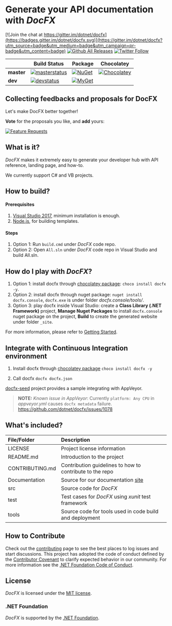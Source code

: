 # Generate your API documentation with *DocFX*

[![Join the chat at https://gitter.im/dotnet/docfx](https://badges.gitter.im/dotnet/docfx.svg)](https://gitter.im/dotnet/docfx?utm_source=badge&utm_medium=badge&utm_campaign=pr-badge&utm_content=badge)
[![Github All Releases](https://img.shields.io/github/downloads/dotnet/docfx/total.svg?maxAge=600)](https://github.com/dotnet/docfx/releases/latest)
[![Twitter Follow](https://img.shields.io/twitter/follow/docfxmsft.svg?style=social&label=Follow)](https://twitter.com/docfxmsft)

|            | Build Status  |  Package   |  Chocolatey |
| ---------- | ------------- | ---------- | ----------- |
| **master** |[![masterstatus](https://img.shields.io/teamcity/http/docfx-ci-0.cloudapp.net/s/DocfxCiWithScripts_DocfxCiForMasterBranch.svg?label=master)](http://docfx-ci-0.cloudapp.net/viewType.html?buildTypeId=DocfxCiWithScripts_DocfxCiForMasterBranch) |[![NuGet](https://img.shields.io/nuget/v/docfx.svg)](http://www.nuget.org/packages/docfx/) |[![Chocolatey](https://img.shields.io/chocolatey/v/docfx.svg)](https://chocolatey.org/packages/docfx)
|  **dev**   |[![devstatus](https://img.shields.io/teamcity/http/docfx-ci-0.cloudapp.net/s/DocfxCiWithScripts_DocfxCiForDevBranch.svg?label=dev)](http://docfx-ci-0.cloudapp.net/viewType.html?buildTypeId=DocfxCiWithScripts_DocfxCiForDevBranch) |[![MyGet](https://img.shields.io/myget/docfx-dev/v/docfx.svg?label=myget)](https://www.myget.org/feed/Packages/docfx-dev)

## Collecting feedbacks and proposals for DocFX

Let's make DocFX better together!

**Vote** for the proposals you like, and **add** yours:

[![Feature Requests](http://feathub.com/docascode/docfx-feature-proposals?format=svg)](http://feathub.com/docascode/docfx-feature-proposals)

## What is it?
*DocFX* makes it extremely easy to generate your developer hub with API reference, landing page, and how-to.

We currently support C# and VB projects.

## How to build?
#### Prerequisites
1. [Visual Studio 2017](https://www.visualstudio.com/downloads/), minimum installation is enough.
2. [Node.js](https://nodejs.org), for building templates.

#### Steps
1. Option 1: Run `build.cmd` under *DocFX* code repo.
2. Option 2: Open `All.sln` under *DocFX* code repo in Visual Studio and build All.sln.

## How do I play with *DocFX*?
1. Option 1: install docfx through [chocolatey package](https://chocolatey.org/packages/docfx): `choco install docfx -y`.
2. Option 2: install docfx through nuget package: `nuget install docfx.console`, `docfx.exe` is under folder *docfx.console/tools/*.
3. Option 3: play docfx inside Visual Studio: create a **Class Library (.NET Framework)** project, **Manage Nuget Packages** to install `docfx.console` nuget package on the project, **Build** to create the generated website under folder `_site`.

For more information, please refer to [Getting Started](http://dotnet.github.io/docfx/tutorial/docfx_getting_started.html).

## Integrate with Continuous Integration environment

1. Install docfx through [chocolatey package](https://chocolatey.org/packages/docfx)
`choco install docfx -y`

2. Call docfx
`docfx docfx.json`

[docfx-seed](https://github.com/docascode/docfx-seed/blob/master/appveyor.yml) project provides a sample integrating with AppVeyor.

> **NOTE:**
> *Known issue in AppVeyor*: Currently `platform: Any CPU` in *appveyor.yml* causes `docfx metadata` failure. https://github.com/dotnet/docfx/issues/1078

## What's included?
File/Folder     | Description
:----------     | :----------
LICENSE         | Project license information
README.md       | Introduction to the project
CONTRIBUTING.md | Contribution guidelines to how to contribute to the repo
Documentation   | Source for our documentation [site](http://dotnet.github.io/docfx)
src             | Source code for *DocFX*
test            | Test cases for *DocFX* using *xunit* test framework
tools           | Source code for tools used in code build and deployment

## How to Contribute
Check out the [contributing](CONTRIBUTING.md) page to see the best places to log issues and start discussions.
This project has adopted the code of conduct defined by the [Contributor Covenant](http://contributor-covenant.org/) to clarify expected behavior in our community.
For more information see the [.NET Foundation Code of Conduct](http://www.dotnetfoundation.org/code-of-conduct).

## License
*DocFX* is licensed under the [MIT license](LICENSE).

### .NET Foundation
*DocFX* is supported by the [.NET Foundation](http://www.dotnetfoundation.org).
